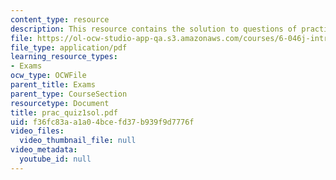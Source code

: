 ```yaml
---
content_type: resource
description: This resource contains the solution to questions of practice quiz 1.
file: https://ol-ocw-studio-app-qa.s3.amazonaws.com/courses/6-046j-introduction-to-algorithms-sma-5503-fall-2005/f36fc83aa1a04bcefd37b939f9d7776f_prac_quiz1sol.pdf
file_type: application/pdf
learning_resource_types:
- Exams
ocw_type: OCWFile
parent_title: Exams
parent_type: CourseSection
resourcetype: Document
title: prac_quiz1sol.pdf
uid: f36fc83a-a1a0-4bce-fd37-b939f9d7776f
video_files:
  video_thumbnail_file: null
video_metadata:
  youtube_id: null
---
```

